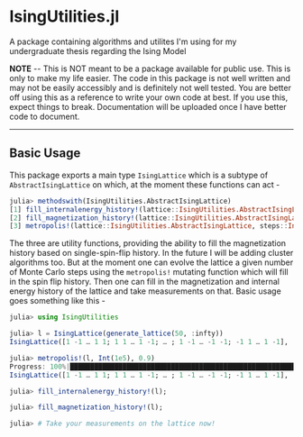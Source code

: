 # IsingUtilities.jl
A package containing algorithms and utilites I'm using for my undergraduate thesis regarding the Ising Model

**NOTE** -- This is NOT meant to be a package available for public use. This is only to make my life easier.
The code in this package is not well written and may not be easily accessibly and is definitely not well tested.
You are better off using this as a reference to write your own code at best. If you use this, expect things to
break. Documentation will be uploaded once I have better code to document.

---

## Basic Usage

This package exports a main type `IsingLattice` which is a subtype of `AbstractIsingLattice` on which, at the moment
these functions can act -

```julia
julia> methodswith(IsingUtilities.AbstractIsingLattice)
[1] fill_internalenergy_history!(lattice::IsingUtilities.AbstractIsingLattice) in IsingUtilities at /home/cocoafedora/.julia/packages/IsingUtilities/k4KAy/src/IsingUtilities.jl:32
[2] fill_magnetization_history!(lattice::IsingUtilities.AbstractIsingLattice) in IsingUtilities at /home/cocoafedora/.julia/packages/IsingUtilities/k4KAy/src/IsingUtilities.jl:15
[3] metropolis!(lattice::IsingUtilities.AbstractIsingLattice, steps::Integer, β::Float64) in IsingUtilities at /home/cocoafedora/.julia/packages/IsingUtilities/k4KAy/src/IsingAlgorithms.jl:21
```

The three are utility functions, providing the ability to fill the magnetization history based on single-spin-flip history.
In the future I will be adding cluster algorithms too. But at the moment one can evolve the lattice a given number of Monte Carlo
steps using the `metropolis!` mutating function which will fill in the spin flip history. Then one can fill in the magnetization
and internal energy history of the lattice and take measurements on that. Basic usage goes something like this -

```julia
julia> using IsingUtilities

julia> l = IsingLattice(generate_lattice(50, :infty))
IsingLattice([1 -1 … 1 1; 1 1 … 1 -1; … ; 1 -1 … -1 -1; -1 1 … 1 -1], [1 -1 … 1 1; 1 1 … 1 -1; … ; 1 -1 … -1 -1; -1 1 … 1 -1], Tuple{Int64, Int64}[], Float64[], Float64[])

julia> metropolis!(l, Int(1e5), 0.9)
Progress: 100%|███████████████████████████████████████████████████████████████████████████████████████████████████████████| Time: 0:00:00
IsingLattice([1 -1 … 1 1; 1 1 … 1 -1; … ; 1 -1 … -1 -1; -1 1 … 1 -1], [1 1 … 1 1; 1 1 … 1 1; … ; 1 1 … 1 1; 1 1 … 1 1], [(-1, -1), (-1, -1), (43, 29), (-1, -1), (39, 1), (-1, -1), (-1, -1), (-1, -1), (29, 39), (49, 39)  …  (-1, -1), (-1, -1), (-1, -1), (-1, -1), (-1, -1), (-1, -1), (-1, -1), (-1, -1), (-1, -1), (-1, -1)], Float64[], Float64[])

julia> fill_internalenergy_history!(l);

julia> fill_magnetization_history!(l);

julia> # Take your measurements on the lattice now!
```

